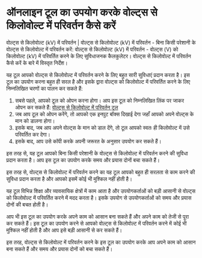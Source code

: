ऑनलाइन टूल का उपयोग करके वोल्ट्स से किलोवोल्ट में परिवर्तन कैसे करें
====================================================================

वोल्ट्स से किलोवोल्ट (kV) में परिवर्तन | वोल्ट्स से किलोवोल्ट (kV) में परिवर्तन - बिना किसी परेशानी के वोल्ट्स से किलोवोल्ट में परिवर्तन करें: वोल्ट्स से किलोवोल्ट (kV) में परिवर्तन - वोल्ट्स (V) को किलोवोल्ट (kV) में परिवर्तित करने के लिए सुविधाजनक कैलकुलेटर। वोल्ट्स से किलोवोल्ट में परिवर्तन कैसे करें के बारे में विस्तृत निर्देश।

यह टूल आपको वोल्ट्स से किलोवोल्ट में परिवर्तन करने के लिए बहुत सारी सुविधाएं प्रदान करता है। इस टूल का उपयोग करना बहुत ही सरल है और इसके द्वारा वोल्ट्स को किलोवोल्ट में परिवर्तित करने के लिए निम्नलिखित चरणों का पालन कर सकते हैं:

1. सबसे पहले, आपको टूल को ओपन करना होगा। आप इस टूल को निम्नलिखित लिंक पर जाकर ओपन कर सकते हैं: [वोल्ट्स से किलोवोल्ट में परिवर्तन टूल](https://www.onlinecalculatorsfree.com/hi/convert/volts-to-kilovolts.html)
2. जब आप टूल को ओपन करेंगे, तो आपको एक इनपुट बॉक्स दिखाई देगा जहाँ आपको अपने वोल्ट्स के मान को डालना होगा।
3. इसके बाद, जब आप अपने वोल्ट्स के मान को डाल देंगे, तो टूल आपको स्वतः ही किलोवोल्ट में उसे परिवर्तित कर देगा।
4. इसके बाद, आप उसे कॉपी करके अपनी जरूरत के अनुसार उपयोग कर सकते हैं।

इस तरह से, यह टूल आपको बिना किसी परेशानी के वोल्ट्स से किलोवोल्ट में परिवर्तन करने की सुविधा प्रदान करता है। आप इस टूल का उपयोग करके समय और प्रयास दोनों बचा सकते हैं।

इस तरह से, वोल्ट्स से किलोवोल्ट में परिवर्तन करने का यह टूल आपको बहुत ही सरलता से काम करने की सुविधा प्रदान करता है और आपको इसमें कोई भी मुश्किल नहीं होती है।

यह टूल विभिन्न शिक्षा और व्यावसायिक क्षेत्रों में काम आता है और उपयोगकर्ताओं को बड़ी आसानी से वोल्ट्स को किलोवोल्ट में परिवर्तित करने में मदद करता है। इसके उपयोग से उपयोगकर्ताओं को समय और प्रयास दोनों की बचत होती है।

आप भी इस टूल का उपयोग करके अपने काम को आसान बना सकते हैं और अपने काम को तेजी से पूरा कर सकते हैं। इस टूल का उपयोग करने से आपको वोल्ट्स से किलोवोल्ट में परिवर्तन करने में कोई भी मुश्किल नहीं होती है और आप इसे बड़ी आसानी से कर सकते हैं।

इस तरह, वोल्ट्स से किलोवोल्ट में परिवर्तन करने के इस टूल का उपयोग करके आप अपने काम को आसान बना सकते हैं और समय और प्रयास दोनों को बचा सकते हैं।